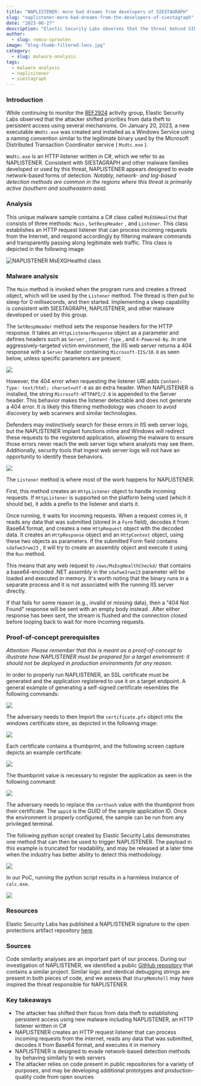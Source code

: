 ```yaml
---
title: "NAPLISTENER: more bad dreams from developers of SIESTAGRAPH"
slug: "naplistener-more-bad-dreams-from-the-developers-of-siestagraph"
date: "2023-06-27"
description: "Elastic Security Labs observes that the threat behind SIESTAGRAPH has shifted priorities from data theft to persistent access, deploying new malware like NAPLISTENER to evade detection."
author:
  - slug: remco-sprooten
image: "blog-thumb-filtered-lens.jpg"
category:
  - slug: malware-analysis
tags:
  - malware analysis
  - naplisitener
  - siestagraph
---
```


### Introduction

While continuing to monitor the [REF2924](https://www.elastic.co/security-labs/siestagraph-new-implant-uncovered-in-asean-member-foreign-ministry) activity group, Elastic Security Labs observed that the attacker shifted priorities from data theft to persistent access using several mechanisms. On January 20, 2023, a new executable `Wmdtc.exe` was created and installed as a Windows Service using a naming convention similar to the legitimate binary used by the Microsoft Distributed Transaction Coordinator service ( `Msdtc.exe` ).

`Wmdtc.exe` is an HTTP listener written in C#, which we refer to as NAPLISTENER. Consistent with SIESTAGRAPH and other malware families developed or used by this threat, NAPLISTENER appears designed to evade network-based forms of detection. _Notably, network- and log-based detection methods are common in the regions where this threat is primarily active (southern and southeastern asia)._

### Analysis

This unique malware sample contains a C# class called `MsEXGHealthd` that consists of three methods: `Main` , `SetRespHeader` , and `Listener`. This class establishes an HTTP request listener that can process incoming requests from the Internet, and respond accordingly by filtering malware commands and transparently passing along legitimate web traffic. This class is depicted in the following image:

![NAPLISTENER MsEXGHealthd class](/assets/images/naplistener-more-bad-dreams-from-the-developers-of-siestagraph/image3.jpg)

### Malware analysis

The `Main` method is invoked when the program runs and creates a thread object, which will be used by the `Listener` method. The thread is then put to sleep for 0 milliseconds, and then started. Implementing a sleep capability is consistent with SIESTAGRAPH, NAPLISTENER, and other malware developed or used by this group.

The `SetRespHeader` method sets the response headers for the HTTP response. It takes an `HttpListenerResponse` object as a parameter and defines headers such as `Server` , `Content-Type` , and `X-Powered-By`. In one aggressively-targeted victim environment, the IIS web server returns a 404 response with a `Server` header containing `Microsoft-IIS/10.0` as seen below, unless specific parameters are present:

![](/assets/images/naplistener-more-bad-dreams-from-the-developers-of-siestagraph/image6.jpg)

However, the 404 error when requesting the listener URI adds `Content-Type: text/html; charset=utf-8` as an extra header. When NAPLISTENER is installed, the string `Microsoft-HTTPAPI/2.0` is appended to the Server header. This behavior makes the listener detectable and does not generate a 404 error. It is likely this filtering methodology was chosen to avoid discovery by web scanners and similar technologies.

Defenders may instinctively search for these errors in IIS web server logs, but the NAPLISTENER implant functions inline and Windows will redirect these requests to the registered application, allowing the malware to ensure those errors never reach the web server logs where analysts may see them. Additionally, security tools that ingest web server logs will not have an opportunity to identify these behaviors.

![](/assets/images/naplistener-more-bad-dreams-from-the-developers-of-siestagraph/image5.jpg)

The `Listener` method is where most of the work happens for NAPLISTENER.

First, this method creates an `HttpListener` object to handle incoming requests. If `HttpListener` is supported on the platform being used (which it should be), it adds a prefix to the listener and starts it.

Once running, it waits for incoming requests. When a request comes in, it reads any data that was submitted (stored in a `Form` field), decodes it from Base64 format, and creates a new `HttpRequest` object with the decoded data. It creates an `HttpResponse` object and an `HttpContext` object, using these two objects as parameters. If the submitted Form field contains `sdafwe3rwe23` , it will try to create an assembly object and execute it using the `Run` method.

This means that any web request to `/ews/MsExgHealthCheckd/` that contains a base64-encoded .NET assembly in the `sdafwe3rwe23` parameter will be loaded and executed in memory. It's worth noting that the binary runs in a separate process and it is not associated with the running IIS server directly.

If that fails for some reason (e.g., invalid or missing data), then a "404 Not Found" response will be sent with an empty body instead . After either response has been sent, the stream is flushed and the connection closed before looping back to wait for more incoming requests.

### Proof-of-concept prerequisites

_Attention: Please remember that this is meant as a proof-of-concept to illustrate how NAPLISTENER must be prepared for a target environment: it should not be deployed in production environments for any reason._

In order to properly run NAPLISTENER, an SSL certificate must be generated and the application registered to use it on a target endpoint. A general example of generating a self-signed certificate resembles the following commands:

![](/assets/images/naplistener-more-bad-dreams-from-the-developers-of-siestagraph/image7.jpg)

The adversary needs to then Import the `certificate.pfx` object into the windows certificate store, as depicted in the following image:

![](/assets/images/naplistener-more-bad-dreams-from-the-developers-of-siestagraph/image2.jpg)

Each certificate contains a thumbprint, and the following screen capture depicts an example certificate:

![](/assets/images/naplistener-more-bad-dreams-from-the-developers-of-siestagraph/image1.jpg)

The thumbprint value is necessary to register the application as seen in the following command:

![](/assets/images/naplistener-more-bad-dreams-from-the-developers-of-siestagraph/Screenshot_2023-03-19_at_3.14.31_PM.jpg)

The adversary needs to replace the `certhash` value with the thumbprint from their certificate. The `appid` is the GUID of the sample application ID. Once the environment is properly configured, the sample can be run from any privileged terminal.

The following python script created by Elastic Security Labs demonstrates one method that can then be used to trigger NAPLISTENER. The payload in this example is truncated for readability, and may be released at a later time when the industry has better ability to detect this methodology.

![](/assets/images/naplistener-more-bad-dreams-from-the-developers-of-siestagraph/Screenshot_2023-03-19_at_3.15.37_PM.jpg)

In our PoC, running the python script results in a harmless instance of `calc.exe`.

![](/assets/images/naplistener-more-bad-dreams-from-the-developers-of-siestagraph/image4.jpg)

### Resources

Elastic Security Labs has published a NAPLISTENER signature to the open protections artifact repository [here](https://github.com/elastic/protections-artifacts/blob/main/yara/rules/Windows_Trojan_NapListener.yar).

### Sources

Code similarity analyses are an important part of our process. During our investigation of NAPLISTENER, we identified a public [GitHub repository](https://github.com/A-D-Team/SharpMemshell/blob/main/HttpListener/memshell.cs) that contains a similar project. Similar logic and identical debugging strings are present in both pieces of code, and we assess that `SharpMemshell` may have inspired the threat responsible for NAPLISTENER.

### Key takeaways

- The attacker has shifted their focus from data theft to establishing persistent access using new malware including NAPLISTENER, an HTTP listener written in C#
- NAPLISTENER creates an HTTP request listener that can process incoming requests from the internet, reads any data that was submitted, decodes it from Base64 format, and executes it in memory
- NAPLISTENER is designed to evade network-based detection methods by behaving similarly to web servers
- The attacker relies on code present in public repositories for a variety of purposes, and may be developing additional prototypes and production-quality code from open sources
